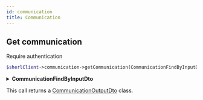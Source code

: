 ```yaml
---
id: communication
title: Communication
---
```


## Get communication

<span class="badge badge--warning">Require authentication</span>

```php
$sherlClient->communication->getCommunication(CommunicationFindByInputDto $filters);
```

<details>
 <summary><b>CommunicationFindByInputDto</b></summary>

| Fields          |                                   Type                                   | Required | Description                         |
| :-------------- | :----------------------------------------------------------------------: | :------: | ----------------------------------- |
| **id**          |                                 `string`                                 |   :x:    | The communication unique identifier |
| **uri**         |                                 `string`                                 |   :x:    | The communication URI               |
| **senderId**    |                                 `string`                                 |   :x:    | The sender unique identifier        |
| **receiverUri** |                                 `string`                                 |   :x:    | The receiver URI                    |
| **aboutUri**    |                                 `string`                                 |   :x:    | The communication about URI         |
| **channel**     | [CommunicationChannelEnum](communication-types#communicationchannelenum) |   :x:    | The communication channel           |
| **type**        |    [CommunicationTypeEnum](communication-types#communicationtypeenum)    |   :x:    | The communication type              |

</details>

This call returns a [CommunicationOutputDto](communication-types#communicationoutputdto) class.
